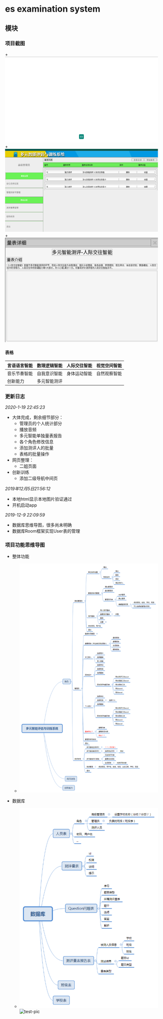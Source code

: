 # es examination system

## 模块

### 项目截图
+![项目截图1](./captures\Snipaste_2020-12-08_22-39-02.png 'title')
+![项目截图2](./captures/Snipaste_2020-12-08_22-39-33.png 'title')
+![项目截图3](./captures/Snipaste_2020-12-08_22-39-52.png 'title')

#### 表格

|言语语言智能|数理逻辑智能|人际交往智能|视觉空间智能|
|:---|:---:|:---:|---:|
|音乐节奏智能|自我意识智能|身体运动智能|自然观察智能|
|创新能力|多元智能测评|             |         |


### 更新日志
_2020-1-19 22:45:23_
+ 大体完成，剩余细节部分：
    + 管理员的个人统计部分
    + 播放音频
    + 多元智能单独量表报告
    + 各个角色修改信息
    + 添加测评人的批量
    + 表格的批量操作
+ 网页整理：
    + 二姐页面
+ 创新训练
    + 添加二级导航中间页

_2019年12月5日21:56:12_

+ 本地html显示本地图片验证通过
+ 开机启动app

_2019-12-9 22:09:59_
+ 数据库思维导图，很多尚未明确
+ 数据库Room框架实现User表的管理



### 项目功能思维导图

+ 整体功能
    + ![xmind](./ProjcetData/多元智能评估与训练系统.png "xmind")

+ 数据库
    + ![数据库](./ProjcetData/数据库.png "数据库")
![test-pic](https://upload.jianshu.io/users/upload_avatars/13623636/b65d89a7-6115-479e-8004-18753e925b69?imageMogr2/auto-orient/strip|imageView2/1/w/240/h/240 "my title")

